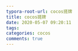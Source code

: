 ```yaml
---
typora-root-url: cocos搓牌
title: cocos搓牌
date: 2020-05-07 09:20:11
tags:
categories: cocos
comments: true
---
```

